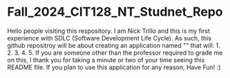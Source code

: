 # Fall_2024_CIT128_NT_Studnet_Repo
Hello people visiting this respository.
I am Nick Trillo and this is my first experience with SDLC (Software Development Life Cycle).
As such, this github repositroy will be about creating an application named "" that will:
1. 
2. 
3. 
4. 
5. 
If you are someone other than the professor required to grade me on this, I thank you for taking a minute or two of your time seeing this README file.
If you plan to use this application for any reason, Have Fun! :)
